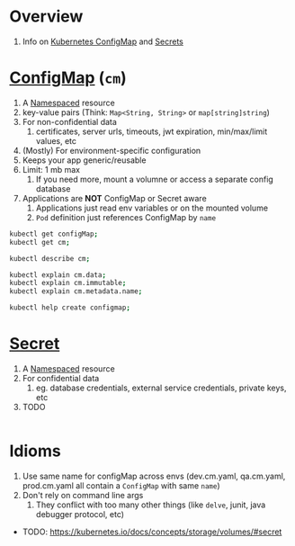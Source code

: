 # Overview
1. Info on [Kubernetes ConfigMap](TODO) and [Secrets](TODO)


# [ConfigMap](https://kubernetes.io/docs/concepts/configuration/configmap/) (`cm`)
1. A [Namespaced](https://kubernetes.io/docs/concepts/overview/working-with-objects/namespaces/) resource
1. key-value pairs (Think: `Map<String, String>` or `map[string]string`)
1. For non-confidential data
    1. certificates, server urls, timeouts, jwt expiration, min/max/limit values, etc
1. (Mostly) For environment-specific configuration
1. Keeps your app generic/reusable
1. Limit: 1 mb max
    1. If you need more, mount a volumne or access a separate config database
1. Applications are **NOT** ConfigMap or Secret aware
    1. Applications just read env variables or on the mounted volume
    1. `Pod` definition just references ConfigMap by `name`
```sh
kubectl get configMap;
kubectl get cm;

kubectl describe cm;

kubectl explain cm.data;
kubectl explain cm.immutable;
kubectl explain cm.metadata.name;

kubectl help create configmap;
```


# [Secret](https://kubernetes.io/docs/concepts/configuration/secret/)
1. A [Namespaced](https://kubernetes.io/docs/concepts/overview/working-with-objects/namespaces/) resource
1. For confidential data
    1. eg. database credentials, external service credentials, private keys, etc
1. TODO
```sh
```


# Idioms
1. Use same name for configMap across envs (dev.cm.yaml, qa.cm.yaml, prod.cm.yaml all contain a `ConfigMap` with same `name`)
1. Don't rely on command line args
    1. They conflict with too many other things (like `delve`, junit, java debugger protocol, etc)


- TODO: https://kubernetes.io/docs/concepts/storage/volumes/#secret

